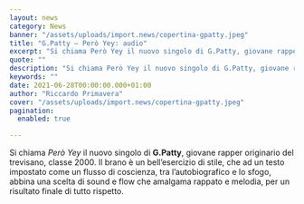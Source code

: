 ```yaml
---
layout: news
category: News
banner: "/assets/uploads/import.news/copertina-gpatty.jpeg"
title: "G.Patty – Però Yey: audio"
excerpt: "Si chiama Però Yey il nuovo singolo di G.Patty, giovane rapper originario del trevisano, classe 2000. Il brano è un bell’esercizio di stile, che ad un testo impostato come un flusso di coscienza, tra l’autobiografico e lo sfogo, abbina una scelta di sound e flow che amalgama rappato e melodia, per un risultato finale di [&hellip"
quote: ""
description: "Si chiama Però Yey il nuovo singolo di G.Patty, giovane rapper originario del trevisano, classe 2000. Il brano è un bell’esercizio di stile, che ad un testo impostato come un flusso di coscienza, tra l’autobiografico e lo sfogo, abbina una scelta di sound e flow che amalgama rappato e melodia, per un risultato finale di [&hellip"
keywords: ""
date: 2021-06-28T00:00:00.000+01:00
author: "Riccardo Primavera"
cover: "/assets/uploads/import.news/copertina-gpatty.jpeg"
pagination:
  enabled: true

---
```


Si chiama _Però Yey_ il nuovo singolo di **G.Patty**, giovane rapper originario del trevisano, classe 2000\. Il brano è un bell’esercizio di stile, che ad un testo impostato come un flusso di coscienza, tra l’autobiografico e lo sfogo, abbina una scelta di sound e flow che amalgama rappato e melodia, per un risultato finale di tutto rispetto.